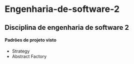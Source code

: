 # Engenharia-de-software-2
## Disciplina de engenharia de software 2
#### Padrões de projeto visto
- Strategy
- Abstract Factory
